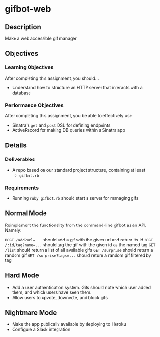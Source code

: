 # gifbot-web

## Description

Make a web accessible gif manager


## Objectives

### Learning Objectives

After completing this assignment, you should…

* Understand how to structure an HTTP server that interacts with a database


### Performance Objectives

After completing this assignment, you be able to effectively use

* Sinatra's `get` and `post` DSL for defining endpoints
* ActiveRecord for making DB queries within a Sinatra app



## Details

### Deliverables

* A repo based on our standard project structure, containing at least
  * `gifbot.rb`

### Requirements

* Running `ruby gifbot.rb` should start a server for managing gifs


## Normal Mode

Reimplement the functionality from the command-line gifbot as an API. Namely:

`POST /add?url=...` should add a gif with the given url and return its id
`POST /:id/tag?name=...` should tag the gif with the given id as the named tag
`GET /list` should return a list of all available gifs
`GET /surprise` should return a random gif
`GET /surprise?tags=...` should return a random gif filtered by tag

## Hard Mode

* Add a user authentication system. Gifs should note which user added them, and which users have seen them.
* Allow users to upvote, downvote, and block gifs

## Nightmare Mode

* Make the app publically available by deploying to Heroku
* Configure a Slack integration
